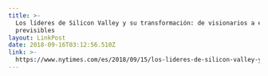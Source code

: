 ```yaml
---
title: >-
  Los líderes de Silicon Valley y su transformación: de visionarios a ejecutivos
  previsibles
layout: LinkPost
date: 2018-09-16T03:12:56.510Z
link: >-
  https://www.nytimes.com/es/2018/09/15/los-lideres-de-silicon-valley-y-su-transformacion-de-visionarios-a-ejecutivos-previsibles/?action=click&clickSource=inicio&contentPlacement=1&module=toppers&region=rank&pgtype=Homepage
---
```


